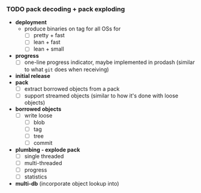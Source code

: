 ### TODO pack decoding + pack exploding
* **deployment**
  * produce binaries on tag for all OSs for
    * [ ] pretty + fast
    * [ ] lean + fast
    * [ ] lean + small
* **progress**
  * [ ] one-line progress indicator, maybe implemented in prodash (similar to what `git` does when receiving)
* **initial release**
* **pack**
  * [ ] extract borrowed objects from a pack
  * [ ] support streamed objects (similar to how it's done with loose objects)
* **borrowed objects**
  * [ ] write loose
    * [ ] blob
    * [ ] tag
    * [ ] tree
    * [ ] commit
* **plumbing - explode pack**
  * [ ] single threaded
  * [ ] multi-threaded
  * [ ] progress
  * [ ] statistics
* **multi-db** (incorporate object lookup into)

